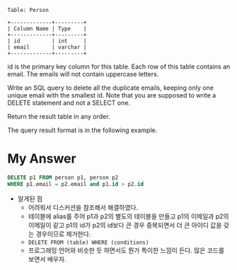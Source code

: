 ```
Table: Person

+-------------+---------+
| Column Name | Type    |
+-------------+---------+
| id          | int     |
| email       | varchar |
+-------------+---------+
```
id is the primary key column for this table.
Each row of this table contains an email. The emails will not contain uppercase letters.
 

Write an SQL query to delete all the duplicate emails, keeping only one unique email with the smallest id. Note that you are supposed to write a DELETE statement and not a SELECT one.

Return the result table in any order.

The query result format is in the following example.

# My Answer 
```sql
DELETE p1 FROM person p1, person p2
WHERE p1.email = p2.email and p1.id > p2.id
```
- 알게된 점
    - 어려워서 디스커션을 참조해서 해결하였다. 
    - 테이블에 alias를 주어 p1과 p2의 별도의 테이블을 만들고 p1의 이메일과 p2의 이메일이 같고 p1의 id가 p2의 id보다 큰 경우 중복되면서 더 큰 아이디 값을 갖는 경우이므로 제거한다. 
    - `DELETE FROM (table) WHERE (conditions)`
    - 프로그래밍 언어와 비슷한 듯 하면서도 뭔가 특이한 느낌이 든다. 많은 코드를 보면서 배우자. 
    